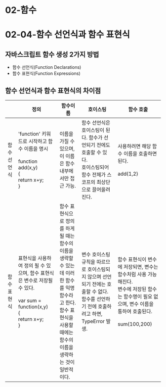 # 02-함수
# 02-04-함수 선언식과 함수 표현식

## 자바스크립트 함수 생성 2가지 방법
+ 함수 선언식(Function Declarations) 
+ 함수 표현식(Function Expressions)

## 함수 선언식과 함수 표현식의 차이점

|   |  정의  |  함수이름 | 호이스팅 | 함수 호출 |
|---|---|---|---|---|
| 함수 선언식 | 'function' 키워드로 시작하고 함수 이름을 명시 <br><br> function add(x,y) <br> { <br> return x+y; <br> } | 이름을 가질 수 있으며, 이 이름은 함수 내부에서만 접근 가능. | 함수 선언식은 호이스팅이 된다. 함수가 선언되기 전에도 호출할 수 있다. <br> 호이스팅되어 함수 전체가 스코프의 최상단으로 끌어올려진다. | 사용하려면 해당 함수 이름을 호출하면 된다. <br><br> add(1,2)|
| 함수 표현식 | 표현식을 사용하여 정의 될 수 있으며, 함수 표현식은 변수로 저장될수 있다. <br><br> var sum = function(x,y) <br> { <br> return x+y; <br> } | 함수 표현식으로 정의를 하게 될 때는 함수의 이름을 생략할 수 있는데 이러한 함수를 익명 함수라고 한다. <br> 함수 표현식을 사용할 때에는 함수의 이름을 생략하는 것이 일반적이다. | 변수 호이스팅 규칙을 따르므로 호이스팅되지 않으며 선언되기 전에는 호출할 수 없다. <br> 함수를 선언하기 전에 호출하려고 하면, TypeError 발생. | 함수 표현식이 변수에 저장되면, 변수는 함수처럼 사용 가능해진다. <br> 변수에 저장된 함수는 함수명이 필요 없으며, 변수 이름을 통하여 호출된다. <br><br> sum(100,200) |

